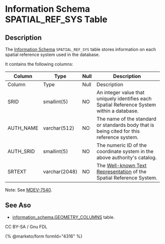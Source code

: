 # Information Schema SPATIAL\_REF\_SYS Table

## Description

The [Information Schema](../) `SPATIAL_REF_SYS` table stores information on each spatial reference system used in the database.

It contains the following columns:

| Column     | Type          | Null | Description                                                                                                       |
| ---------- | ------------- | ---- | ----------------------------------------------------------------------------------------------------------------- |
| Column     | Type          | Null | Description                                                                                                       |
| SRID       | smallint(5)   | NO   | An integer value that uniquely identifies each Spatial Reference System within a database.                        |
| AUTH\_NAME | varchar(512)  | NO   | The name of the standard or standards body that is being cited for this reference system.                         |
| AUTH\_SRID | smallint(5)   | NO   | The numeric ID of the coordinate system in the above authority's catalog.                                         |
| SRTEXT     | varchar(2048) | NO   | The [Well-known Text Representation](../../../../../sql-structure/geometry/wkt/) of the Spatial Reference System. |

Note: See [MDEV-7540](https://jira.mariadb.org/browse/MDEV-7540).

## See Aso

* [information\_schema.GEOMETRY\_COLUMNS](information-schema-geometry_columns-table.md) table.

CC BY-SA / Gnu FDL

{% @marketo/form formId="4316" %}
